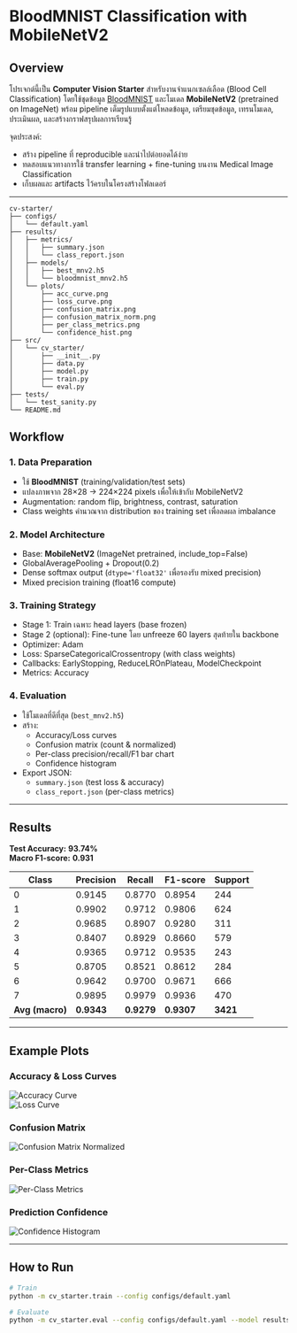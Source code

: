 # BloodMNIST Classification with MobileNetV2

## Overview
โปรเจกต์นี้เป็น **Computer Vision Starter** สำหรับงานจำแนกเซลล์เลือด (Blood Cell Classification) โดยใช้ชุดข้อมูล [BloodMNIST](https://medmnist.com/) และโมเดล **MobileNetV2** (pretrained on ImageNet) พร้อม pipeline เต็มรูปแบบตั้งแต่โหลดข้อมูล, เตรียมชุดข้อมูล, เทรนโมเดล, ประเมินผล, และสร้างกราฟสรุปผลการเรียนรู้

จุดประสงค์:
- สร้าง pipeline ที่ reproducible และนำไปต่อยอดได้ง่าย
- ทดสอบแนวทางการใช้ transfer learning + fine-tuning บนงาน Medical Image Classification
- เก็บผลและ artifacts ไว้ครบในโครงสร้างโฟลเดอร์

---
```plaintext
cv-starter/
├── configs/
│   └── default.yaml          
├── results/
│   ├── metrics/
│   │   ├── summary.json
│   │   └── class_report.json
│   ├── models/
│   │   ├── best_mnv2.h5
│   │   └── bloodmnist_mnv2.h5
│   └── plots/
│       ├── acc_curve.png
│       ├── loss_curve.png
│       ├── confusion_matrix.png
│       ├── confusion_matrix_norm.png
│       ├── per_class_metrics.png
│       └── confidence_hist.png
├── src/
│   └── cv_starter/
│       ├── __init__.py
│       ├── data.py
│       ├── model.py
│       ├── train.py
│       └── eval.py
├── tests/
│   └── test_sanity.py
└── README.md  
```
## Workflow

### 1. Data Preparation
- ใช้ **BloodMNIST** (training/validation/test sets)
- แปลงภาพจาก 28×28 → 224×224 pixels เพื่อให้เข้ากับ MobileNetV2
- Augmentation: random flip, brightness, contrast, saturation
- Class weights คำนวณจาก distribution ของ training set เพื่อลดผล imbalance

### 2. Model Architecture
- Base: **MobileNetV2** (ImageNet pretrained, include_top=False)
- GlobalAveragePooling + Dropout(0.2)
- Dense softmax output (`dtype='float32'` เพื่อรองรับ mixed precision)
- Mixed precision training (float16 compute)

### 3. Training Strategy
- Stage 1: Train เฉพาะ head layers (base frozen)
- Stage 2 (optional): Fine-tune โดย unfreeze 60 layers สุดท้ายใน backbone
- Optimizer: Adam
- Loss: SparseCategoricalCrossentropy (with class weights)
- Callbacks: EarlyStopping, ReduceLROnPlateau, ModelCheckpoint
- Metrics: Accuracy

### 4. Evaluation
- ใช้โมเดลที่ดีที่สุด (`best_mnv2.h5`)
- สร้าง:
  - Accuracy/Loss curves
  - Confusion matrix (count & normalized)
  - Per-class precision/recall/F1 bar chart
  - Confidence histogram
- Export JSON:
  - `summary.json` (test loss & accuracy)
  - `class_report.json` (per-class metrics)

---

## Results

**Test Accuracy:** **93.74%**  
**Macro F1-score:** **0.931**

| Class | Precision | Recall | F1-score | Support |
|-------|-----------|--------|----------|---------|
| 0     | 0.9145    | 0.8770 | 0.8954   | 244     |
| 1     | 0.9902    | 0.9712 | 0.9806   | 624     |
| 2     | 0.9685    | 0.8907 | 0.9280   | 311     |
| 3     | 0.8407    | 0.8929 | 0.8660   | 579     |
| 4     | 0.9365    | 0.9712 | 0.9535   | 243     |
| 5     | 0.8705    | 0.8521 | 0.8612   | 284     |
| 6     | 0.9642    | 0.9700 | 0.9671   | 666     |
| 7     | 0.9895    | 0.9979 | 0.9936   | 470     |
| **Avg (macro)** | **0.9343** | **0.9279** | **0.9307** | **3421** |

---

## Example Plots

### Accuracy & Loss Curves
![Accuracy Curve](results/plots/acc_curve.png)  
![Loss Curve](results/plots/loss_curve.png)  

### Confusion Matrix
![Confusion Matrix Normalized](results/plots/confusion_matrix_norm.png)  

### Per-Class Metrics
![Per-Class Metrics](results/plots/per_class_metrics.png)  

### Prediction Confidence
![Confidence Histogram](results/plots/confidence_hist.png)  

---

## How to Run

```bash
# Train
python -m cv_starter.train --config configs/default.yaml

# Evaluate
python -m cv_starter.eval --config configs/default.yaml --model results/models/best_mnv2.h5

